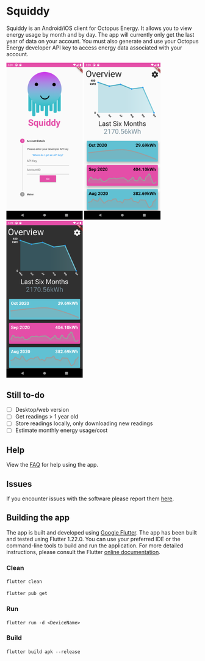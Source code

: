 # Squiddy

Squiddy is an Android/iOS client for Octopus Energy. It allows you to view energy usage by month and by day. The app will currently only get the last year of data on your account. You must also generate and use your Octopus Energy developer API key to access energy data associated with your account.

<p float="left">
    <img src="readmeImages/login.png" alt="LoginPage" width="200">
    <img src="readmeImages/mainLight.png" alt="MainLight" width="200">
    <img src="readmeImages/mainDark.png" alt="MainDark" width="200">
</p>

## Still to-do

- [ ] Desktop/web version
- [ ] Get readings > 1 year old 
- [ ] Store readings locally, only downloading new readings 
- [ ] Estimate monthly energy usage/cost

## Help

View the [FAQ]() for help using the app.

## Issues 

If you encounter issues with the software please report them [here]().

## Building the app

The app is built and developed using [Google Flutter](https://flutter.dev/). The app has been built and tested using Flutter 1.22.0. You can use your preferred IDE or the command-line tools to build and run the application. For more detailed instructions, please consult the Flutter [online documentation](https://flutter.dev/docs).

### Clean

`flutter clean`

`flutter pub get`

### Run

`flutter run -d <DeviceName>`

### Build

`flutter build apk --release`
